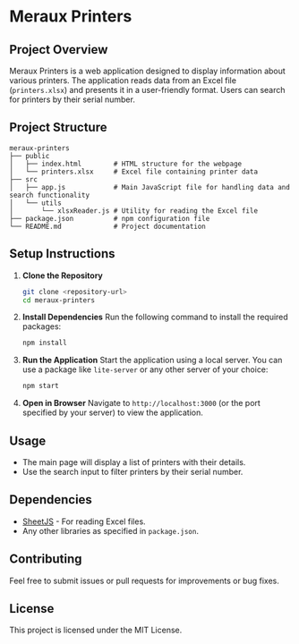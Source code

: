 # Meraux Printers

## Project Overview
Meraux Printers is a web application designed to display information about various printers. The application reads data from an Excel file (`printers.xlsx`) and presents it in a user-friendly format. Users can search for printers by their serial number.

## Project Structure
```
meraux-printers
├── public
│   ├── index.html        # HTML structure for the webpage
│   └── printers.xlsx     # Excel file containing printer data
├── src
│   ├── app.js            # Main JavaScript file for handling data and search functionality
│   └── utils
│       └── xlsxReader.js # Utility for reading the Excel file
├── package.json          # npm configuration file
└── README.md             # Project documentation
```

## Setup Instructions
1. **Clone the Repository**
   ```bash
   git clone <repository-url>
   cd meraux-printers
   ```

2. **Install Dependencies**
   Run the following command to install the required packages:
   ```bash
   npm install
   ```

3. **Run the Application**
   Start the application using a local server. You can use a package like `lite-server` or any other server of your choice:
   ```bash
   npm start
   ```

4. **Open in Browser**
   Navigate to `http://localhost:3000` (or the port specified by your server) to view the application.

## Usage
- The main page will display a list of printers with their details.
- Use the search input to filter printers by their serial number.

## Dependencies
- [SheetJS](https://github.com/SheetJS/sheetjs) - For reading Excel files.
- Any other libraries as specified in `package.json`.

## Contributing
Feel free to submit issues or pull requests for improvements or bug fixes.

## License
This project is licensed under the MIT License.